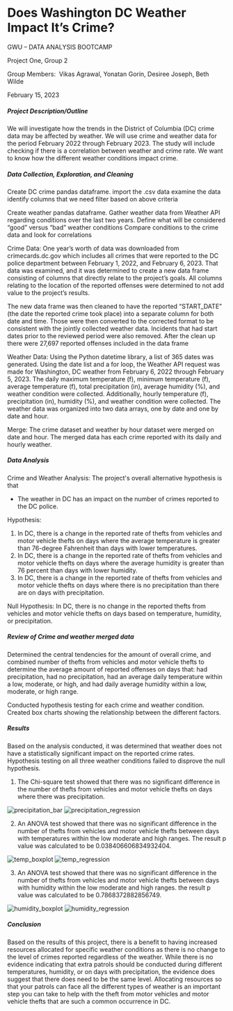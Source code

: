 # Does Washington DC Weather Impact It’s Crime?
GWU – DATA ANALYSIS BOOTCAMP

Project One, Group 2

Group Members:  Vikas Agrawal, Yonatan Gorin, Desiree Joseph, Beth Wilde

February 15, 2023

##### Project Description/Outline
We will investigate how the trends in the District of Columbia (DC) crime data may be affected by weather. We will use crime and weather data for the period February 2022 through February 2023. The study will include checking if there is a correlation between weather and crime rate. We want to know how the different weather conditions impact crime.

##### Data Collection, Exploration, and Cleaning
Create DC crime pandas dataframe.
  import the .csv data
  examine the data
  identify columns that we need
  filter based on above criteria

Create weather pandas dataframe.
  Gather weather data from Weather API regarding conditions over the last two years.
  Define what will be considered “good” versus “bad” weather conditions
  Compare conditions to the crime data and look for correlations

Crime Data: 
One year’s worth of data was downloaded from crimecards.dc.gov which includes all crimes that were reported to the DC police department between February 1, 2022, and February 6, 2023.  That data was examined, and it was determined to create a new data frame consisting of columns that directly relate to the project’s goals.  All columns relating to the location of the reported offenses were determined to not add value to the project’s results.

The new data frame was then cleaned to have the reported “START_DATE” (the date the reported crime took place) into a separate column for both date and time.  Those were then converted to the corrected format to be consistent with the jointly collected weather data.  Incidents that had start dates prior to the reviewed period were also removed.  After the clean up there were 27,697 reported offenses included in the data frame

Weather Data: Using the Python datetime library, a list of 365 dates was generated. Using the date list and a for loop, the Weather API request was made for Washington, DC weather from February 6, 2022 through February 5, 2023. The daily maximum temperature (f), minimum temperature (f), average temperature (f), total precipitation (in), average humidity (%), and weather condition were collected. Additionally, hourly temperature (f), precipitation (in), humidity (%), and weather condition were collected. The weather data was organized into two data arrays, one by date and one by date and hour. 

Merge: The crime dataset and weather by hour dataset were merged on date and hour. The merged data has each crime reported with its daily and hourly weather.

##### Data Analysis
Crime and Weather Analysis: The project's overall alternative hypothesis is that
* The weather in DC has an impact on the number of crimes reported to the DC police.

Hypothesis:
1. In DC, there is a change in the reported rate of thefts from vehicles and motor vehicle thefts on days where the average temperature is greater than 76-degree Fahrenheit than days with lower temperatures.
2. In DC, there is a change in the reported rate of thefts from vehicles and motor vehicle thefts on days where the average humidity is greater than 76 percent than days with lower humidity.
3. In DC, there is a change in the reported rate of thefts from vehicles and motor vehicle thefts on days where there is no precipitation than there are on days with precipitation.

Null Hypothesis:
In DC, there is no change in the reported thefts from vehicles and motor vehicle thefts on days based on temperature, humidity, or precipitation.

##### Review of Crime and weather merged data
Determined the central tendencies for the amount of overall crime, and combined number of thefts from vehicles and motor vehicle thefts to determine the average amount of reported offenses on days that: had precipitation, had no precipitation, had an average daily temperature within a low, moderate, or high, and had daily average humidity within a low, moderate, or high range.

Conducted hypothesis testing for each crime and weather condition.  Created box charts showing the relationship between the different factors.

##### Results
Based on the analysis conducted, it was determined that weather does not have a statistically significant impact on the reported crime rates.  Hypothesis testing on all three weather conditions failed to disprove the null hypothesis.  

1. The Chi-square test showed that there was no significant difference in the number of thefts from vehicles and motor vehicle thefts on days where there was precipitation.

![precipitation_bar](output_figures/precipitation_bar.png)
![precipitation_regression](output_figures/precipitation_regression.png)

2. An ANOVA test showed that there was no significant difference in the number of thefts from vehicles and motor vehicle thefts between days with temperatures within the low moderate and high ranges.   The result p value was calculated to be 0.038406606834932404.

![temp_boxplot](output_figures/temp_boxplot.png)
![temp_regression](output_figures/temp_regression.png)

3. An ANOVA test showed that there was no significant difference in the number of thefts from vehicles and motor vehicle thefts between days with humidity within the low moderate and high ranges. the result p value was calculated to be 0.7868372882856749.

![humidity_boxplot](output_figures/humidity_boxplot.png)
![humidity_regression](output_figures/humidity_regression.png)

##### Conclusion
Based on the results of this project, there is a benefit to having increased resources allocated for specific weather conditions as there is no change to the level of crimes reported regardless of the weather.  While there is no evidence indicating that extra patrols should be conducted during different temperatures, humidity, or on days with precipitation, the evidence does suggest that there does need to be the same level.  Allocating resources so that your patrols can face all the different types of weather is an important step you can take to help with the theft from motor vehicles and motor vehicle thefts that are such a common occurrence in DC.